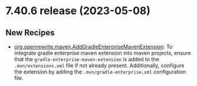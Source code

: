 # 7.40.6 release (2023-05-08)

## New Recipes
* [org.openrewrite.maven.AddGradleEnterpriseMavenExtension](../../../recipes/maven/addgradleenterprisemavenextension): To integrate gradle enterprise maven extension into maven projects, ensure that the `gradle-enterprise-maven-extension` is added to the `.mvn/extensions.xml` file if not already present. Additionally, configure the extension by adding the `.mvn/gradle-enterprise.xml` configuration file. 

